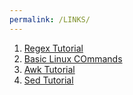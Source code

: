 ```yaml
---
permalink: /LINKS/
---
```


1. [Regex Tutorial](https://youtu.be/bgBWp9EIlMM)
2. [Basic Linux COmmands](https://linuxopsys.com/topics/basic-linux-commands)
3. [Awk Tutorial](https://www.tutorialspoint.com/awk/index.htm)
4. [Sed Tutorial](https://vds-admin.ru/sed-and-awk-101-hacks)